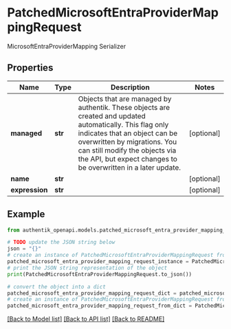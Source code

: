 # PatchedMicrosoftEntraProviderMappingRequest

MicrosoftEntraProviderMapping Serializer

## Properties

Name | Type | Description | Notes
------------ | ------------- | ------------- | -------------
**managed** | **str** | Objects that are managed by authentik. These objects are created and updated automatically. This flag only indicates that an object can be overwritten by migrations. You can still modify the objects via the API, but expect changes to be overwritten in a later update. | [optional] 
**name** | **str** |  | [optional] 
**expression** | **str** |  | [optional] 

## Example

```python
from authentik_openapi.models.patched_microsoft_entra_provider_mapping_request import PatchedMicrosoftEntraProviderMappingRequest

# TODO update the JSON string below
json = "{}"
# create an instance of PatchedMicrosoftEntraProviderMappingRequest from a JSON string
patched_microsoft_entra_provider_mapping_request_instance = PatchedMicrosoftEntraProviderMappingRequest.from_json(json)
# print the JSON string representation of the object
print(PatchedMicrosoftEntraProviderMappingRequest.to_json())

# convert the object into a dict
patched_microsoft_entra_provider_mapping_request_dict = patched_microsoft_entra_provider_mapping_request_instance.to_dict()
# create an instance of PatchedMicrosoftEntraProviderMappingRequest from a dict
patched_microsoft_entra_provider_mapping_request_from_dict = PatchedMicrosoftEntraProviderMappingRequest.from_dict(patched_microsoft_entra_provider_mapping_request_dict)
```
[[Back to Model list]](../README.md#documentation-for-models) [[Back to API list]](../README.md#documentation-for-api-endpoints) [[Back to README]](../README.md)


